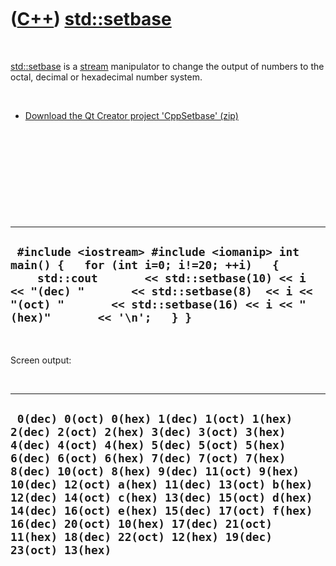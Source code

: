 



 

 

 

 

 

([C++](Cpp.htm)) [std::setbase](CppSetbase.htm)
===============================================

 

[std::setbase](CppSetbase.htm) is a [stream](CppStream.htm) manipulator
to change the output of numbers to the octal, decimal or hexadecimal
number system.

 

-   [Download the Qt Creator project 'CppSetbase' (zip)](CppSetbase.zip)

 

 

 

 

 

  -----------------------------------------------------------------------------------------------------------------------------------------------------------------------------------------------------------------------------------------------------------
  ` #include <iostream> #include <iomanip> int main() {   for (int i=0; i!=20; ++i)   {     std::cout       << std::setbase(10) << i << "(dec) "       << std::setbase(8)  << i << "(oct) "       << std::setbase(16) << i << "(hex)"       << '\n';   } }`
  -----------------------------------------------------------------------------------------------------------------------------------------------------------------------------------------------------------------------------------------------------------

 

Screen output:

 

  ------------------------------------------------------------------------------------------------------------------------------------------------------------------------------------------------------------------------------------------------------------------------------------------------------------------------------------------------------------------------------------------------------------------------------------------------------------------
  ` 0(dec) 0(oct) 0(hex) 1(dec) 1(oct) 1(hex) 2(dec) 2(oct) 2(hex) 3(dec) 3(oct) 3(hex) 4(dec) 4(oct) 4(hex) 5(dec) 5(oct) 5(hex) 6(dec) 6(oct) 6(hex) 7(dec) 7(oct) 7(hex) 8(dec) 10(oct) 8(hex) 9(dec) 11(oct) 9(hex) 10(dec) 12(oct) a(hex) 11(dec) 13(oct) b(hex) 12(dec) 14(oct) c(hex) 13(dec) 15(oct) d(hex) 14(dec) 16(oct) e(hex) 15(dec) 17(oct) f(hex) 16(dec) 20(oct) 10(hex) 17(dec) 21(oct) 11(hex) 18(dec) 22(oct) 12(hex) 19(dec) 23(oct) 13(hex)`
  ------------------------------------------------------------------------------------------------------------------------------------------------------------------------------------------------------------------------------------------------------------------------------------------------------------------------------------------------------------------------------------------------------------------------------------------------------------------

 

 

 

 

 





 



